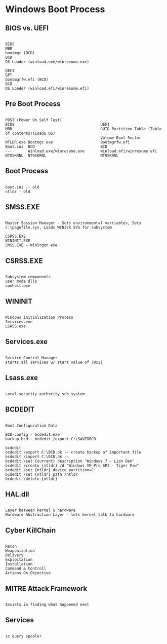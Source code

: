 # Windows Boot Process
## BIOS vs. UEFI
```

BIOS
MBR
bootmgr (BCD)
BCD
OS Loader (winload.exe/winresume.exe)

UEFI
GPT
bootmgrfw.efi (BCD)
BCD
OS Loader (winload.efi/winresume.efi) 

```

## Pre Boot Process
```

POST (Power On Self Test)
BIOS                                      UEFI
MBR                                       GUID Partition Table (Table of contents)(Loads OS)
---                                       Volume Boot Sector
NTLDR.exe Bootmgr.exe                     Bootmgrfw.efi
Boot.ini  BCD                             BCD
---       Winload.exe/winresume.exe       winload.efi/winresume.efi
NTOSKRNL  NTOSKRNL                        NTOSKRNL

```

## Boot Process
```

boot.ini -- old
ntldr - old

```

## SMSS.EXE
```

Master Session Manager - Sets environmental varriables, Sets C:\pagefile.sys, Loads WIN32K.SYS for subsystem

CSRSS.EXE
WININIT.EXE
SMSS.EXE - Winlogon.exe

```

## CSRSS.EXE
```

Subsystem components
user mode dlls 
conhost.exe

```

## WININIT
```

Windows initialization Process
Services.exe
LSASS.exe

```

## Services.exe
```

Service Control Manager
starts all services w/ start value of (0x2)

```

## Lsass.exe
```

Local security authority sub system

```

## BCDEDIT
```

Boot Configuration Data

BCD-config - bcdedit.exe
backup bcd - bcdedit /export C:\SAVEDBCD

bcdedit
bcdedit /export C:\BCD.bk -- create backup of important file
bcdedit /import C:\BCD.bk -- 
bcdedit /set {current} description "Windows 7 - Lion Den"
bcdedit /create {ntldr} /d "Windows XP Pro SP2 - Tiger Paw"
bcdedit /set {ntldr} device partition=C:
bcdedit /set {ntldr} path /ntldr
bcdedit /delete {ntldr}

```

## HAL.dll
```

Layer between kernel & hardware
Hardware Abstraction Layer - lets kernel talk to hardware

```

## Cyber KillChain
```

Recon
Weaponization
Delivery
Exploitation
Installation
Command & Controll
Actions On Objective

```

## MITRE Attack Framework
```

Assists in finding what happened next

```

## Services
```

sc query spooler

```

##
```



```

